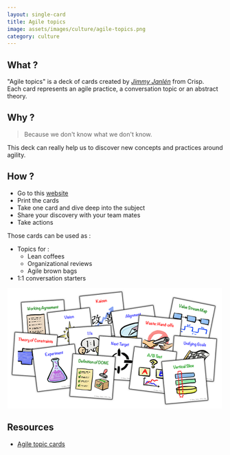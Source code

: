 ```yaml
---
layout: single-card
title: Agile topics
image: assets/images/culture/agile-topics.png
category: culture
---
```





## What ?
"Agile topics" is a deck of cards created by [*Jimmy Janlén*](https://www.linkedin.com/in/jimmyjanlen/) from Crisp.  
Each card represents an agile practice, a conversation topic or an abstract theory.

## Why ?
> Because we don't know what we don't know.  

This deck can really help us to discover new concepts and practices around agility.

## How ?
* Go to this [website](http://blog.crisp.se/2015/10/08/jimmyjanlen/agile-topics-card-deck)
* Print the cards
* Take one card and dive deep into the subject
* Share your discovery with your team mates
* Take actions

Those cards can be used as :
* Topics for :
    * Lean coffees
    * Organizational reviews
    * Agile brown bags
* 1:1 conversation starters

![Agile topics](assets/images/agile-topics1.png)

## Resources
* [Agile topic cards](http://blog.crisp.se/2015/10/08/jimmyjanlen/agile-topics-card-deck)

